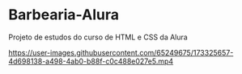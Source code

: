 # Barbearia-Alura
Projeto de estudos do curso de HTML e CSS da Alura


https://user-images.githubusercontent.com/65249675/173325657-4d698138-a498-4ab0-b88f-c0c488e027e5.mp4

